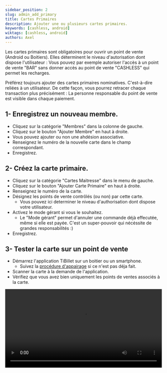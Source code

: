```yaml
---
sidebar_position: 2
slug: admin_add_primary
title: Cartes Primaires
description: Ajouter une ou plusieurs cartes primaires.
keywords: [cashless, android]
wiktags: [cashless, android]
authors: Axel
---
```


Les cartes primaires sont obligatoires pour ouvrir un point de vente (Android ou Boitiers). Elles déterminent le niveau
d'autorisation dont dispose l'utilisateur : Vous pouvez par exemple autoriser l'accès
à un point de vente "BAR" sans donner accès au point de vente "CASHLESS" qui permet les recharges.

Préférez toujours ajouter des cartes primaires nominatives. C'est-à-dire reliées à un utilisateur. De cette façon, vous
pourrez retracer chaque transaction plus précisément : La personne responsable du point de vente est visible dans chaque
paiement.

## 1- Enregistrez un nouveau membre.

- Cliquez sur la catégorie "Membres" dans la colonne de gauche.
- Cliquez sur le bouton "Ajouter Membre" en haut à droite.
- Vous pouvez ajouter ou non une ahdésion associative.
- Renseignez le numéro de la nouvelle carte dans le champ correspondant.
- Enregistrez.

## 2- Créez la carte primaire.

- Cliquez sur la catégorie "Cartes Maitresse" dans le menu de gauche.
- Cliquez sur le bouton "Ajouter Carte Primaire" en haut à droite.
- Renseignez le numéro de la carte.
- Désignez les points de vente contrôlés (ou non) par cette carte.
    - Vous pouvez ici determiner le niveau d'authorisation dont dispose votre utilisateur.
- Activez le mode gérant si vous le souhaitez.
    - Le "Mode gérant" permet d'annuler une commande déjà effecutée, même si elle est payée. C'est un super-pouvoir qui
      nécéssite de grandes responsabilités :)
- Enregistrez.

## 3- Tester la carte sur un point de vente

- Démarrez l'application TiBillet sur un boitier ou un smartphone.
    - Suivez la [procédure d'appairage](/docs/Utilisateur/Cashless/android) si ce n'est pas déja fait.
- Scanner la carte à la demande de l'application.
- Vérifiez que vous avez bien uniquement les points de ventes associés à la carte.

<video width="100%" controls src="/img/CartePrimaire.mp4"></video>
